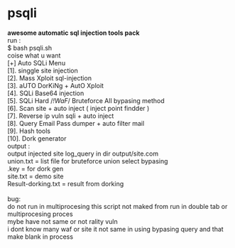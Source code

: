 # psqli
<b>awesome automatic sql injection tools pack</b><br>run :<br>$ bash psqli.sh<br>coise what u want<br>[+] Auto SQLi Menu<br>[1]. singgle site injection<br>[2]. Mass Xploit sql-injection<br>[3]. aUTO DorKiNg + AutO Xploit<br>[4]. SQLi Base64 injection<br>[5]. SQLi Hard /*!WaF*/ Bruteforce All bypasing method<br>[6]. Scan site + auto inject ( inject point findder )<br>[7]. Reverse ip vuln sqli + auto inject<br>[8]. Query Email Pass dumper + auto filter mail<br>[9]. Hash tools<br>[10]. Dork generator<br>output :<br>output injected site log_query in dir output/site.com<br>union.txt = list file for bruteforce union select bypasing<br>.key = for dork gen<br>site.txt = demo site
<br>Result-dorking.txt = result from dorking
<br><br>bug:
<br>do not run in multiprocesing this script not maked from run in double tab or multiprocesing proces<br>mybe have not same or not rality vuln
<br>i dont know many waf or site it not same in using bypasing query and that make blank in process

